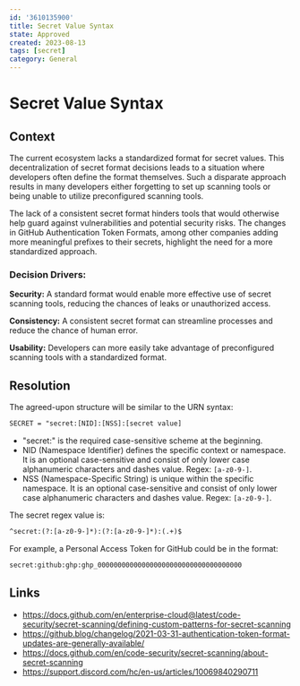 ```yaml
---
id: '3610135900'
title: Secret Value Syntax
state: Approved
created: 2023-08-13
tags: [secret]
category: General
---
```


# Secret Value Syntax

## Context

The current ecosystem lacks a standardized format for secret values. This
decentralization of secret format decisions leads to a situation where
developers often define the format themselves. Such a disparate approach results
in many developers either forgetting to set up scanning tools or being unable to
utilize preconfigured scanning tools.

The lack of a consistent secret format hinders tools that would otherwise help
guard against vulnerabilities and potential security risks. The changes in
GitHub Authentication Token Formats, among other companies adding more
meaningful prefixes to their secrets, highlight the need for a more standardized
approach.

### Decision Drivers:

**Security:** A standard format would enable more effective use of secret
scanning tools, reducing the chances of leaks or unauthorized access.

**Consistency:** A consistent secret format can streamline processes and reduce
the chance of human error.

**Usability:** Developers can more easily take advantage of preconfigured
scanning tools with a standardized format.

## Resolution

The agreed-upon structure will be similar to the URN syntax:

```txt
SECRET = "secret:[NID]:[NSS]:[secret value]
```

- "secret:" is the required case-sensitive scheme at the beginning.
- NID (Namespace Identifier) defines the specific context or namespace.
  It is an optional case-sensitive and consist of only lower case alphanumeric
  characters and dashes value. Regex: `[a-z0-9-]`.
- NSS (Namespace-Specific String) is unique within the specific namespace.
  It is an optional case-sensitive and consist of only lower case alphanumeric
  characters and dashes value. Regex: `[a-z0-9-]`.

The secret regex value is:

```txt
^secret:(?:[a-z0-9-]*):(?:[a-z0-9-]*):(.+)$
```

For example, a Personal Access Token for GitHub could be in the format:

```txt
secret:github:ghp:ghp_000000000000000000000000000000000000
```

## Links

- <https://docs.github.com/en/enterprise-cloud@latest/code-security/secret-scanning/defining-custom-patterns-for-secret-scanning>
- <https://github.blog/changelog/2021-03-31-authentication-token-format-updates-are-generally-available/>
- <https://docs.github.com/en/code-security/secret-scanning/about-secret-scanning>
- <https://support.discord.com/hc/en-us/articles/10069840290711>
